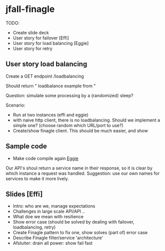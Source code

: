 # jfall-finagle

TODO:

* Create slide deck
* User story for failover [Effi]
* User story for load balancing [Eggie]
* User story for retry


## User story load balancing

Create a GET endpoint /loadbalancing

Should return "<counter> loadbalance example from <instancename>"

Question: simulate some processing by a (randomized) sleep?


Scenario:
* Run at two instances (effi and eggie)
* with naive http client, there is no loadbalancing. Should we implement a simple one? (choose random
which URL/port to use?)
* Create/show finagle client. This should be much easier, and show 




## Sample code

* Make code compile again [Eggie](done)

Our API's shoul return a service name in their response, so it is clear by which instance a request
was handled. Suggestion: use our own names for services to make it more lively.

## Slides [Effi]

* Intro: who are we, manage expectations
* Challenges in large scale API/API ..
* What doe we mean with resilience 
* Show error case (should be solved by dealing with failover, loadbalancing, retry)
* Create Finagle pattern to fix one, show solves (part of) error case
* Describe Finagle filter/service 'architecture'
* Afsluiter: drain all power: show fail fast



